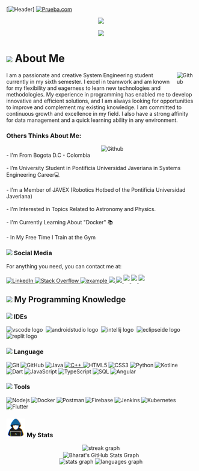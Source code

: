 <picture> [![Header](https://github.com/adamalston/adamalston/raw/master/profile.gif)] </picture>
[![Prueba.com](https://img.shields.io/badge/-ADAMALSTON.COM-000000?style=for-the-badge&logo=react&logoColor=white)](https://www.adamalston.com/)

<p align="center">
 <picture> <a> <img src="https://readme-typing-svg.herokuapp.com?&font=Minecraft&color=00AA00&size=30&lines=Hey;Welcom+To+My+Profile" /></a> </picture>

<p align="center">
  <picture> <a><img src="https://readme-typing-svg.herokuapp.com?&font=Minecraft&color=FF7F3E&size=30&lines=My+Name+is+Santiago;I'm+Junio+Developer;" /></a> </picture>
  
 # <picture align="center"> <img src = "https://media3.giphy.com/media/v1.Y2lkPTc5MGI3NjExNzI2dXYwbHFhNW5idGhmMXFxbHNjdDF6aXI1NDFpN3Zrb2xmOGl4ZiZlcD12MV9pbnRlcm5hbF9naWZfYnlfaWQmY3Q9Zw/VTtANKl0beDFQRLDTh/giphy.webp?raw=true" width = 60px>  </picture> About Me
 
<picture> <img width="10%" align="right" alt="Github" src="https://media.giphy.com/media/TEnXkcsHrP4YedChhA/giphy.gif"/> </picture>

I am a passionate and creative System Engineering student currently in my sixth semester. I excel in teamwork and am known for my flexibility and eagerness to learn new technologies and methodologies. My experience in programming has enabled me to develop innovative and efficient solutions, and I am always looking for opportunities to improve and complement my existing knowledge. I am committed to continuous growth and excellence in my field. I also have a strong affinity for data management and a quick learning ability in any environment.

### Others Thinks About Me:

<picture> <img width="50%" align="right" alt="Github" src="https://raw.githubusercontent.com/onimur/.github/master/.resources/git-header.svg" /> </picture>

<div align="left">
    <br>- I'm From Bogota D.C - Colombia</br>
    <br>- I’m University Student in Pontificia Universidad Javeriana in Systems Engineering Career💻 </br>
    <br>- I'm a Member of JAVEX (Robotics Hotbed of the Pontificia Universidad Javeriana)</br>
    <br>- I'm Interested in Topics Related to Astronomy and Physics.</br>
    <br>- I'm Currently Learning About "Docker" 📚 </br>
    <br>- In My Free Time I Train at the Gym </br>
</div>

### <picture> <img src = "https://raw.githubusercontent.com/ShahriarShafin/ShahriarShafin/main/Assets/handshake.gif?raw=true" width = 80px>  </picture> Social Media
For anything you need, you can contact me at:

<a href="https://www.linkedin.com/in/santiago-castro-zuluaga-9959bb252/">
    <img alt="LinkedIn" src="https://img.shields.io/badge/LinkedIn-0077B5?style=for-the-badge&logo=linkedin&logoColor=white">
  </a>   
   <a href="https://stackoverflow.com/users/25487587/santiago-castro-zuluaga">
    <img alt="Stack Overflow" src="https://img.shields.io/badge/Stack_Overflow-FE7A16?style=for-the-badge&logo=stack-overflow&logoColor=white">
  </a> 
  <a href="mailto:castrozsantiago@javeriana.edu.co?subject=Feedback%20From%20Github&body=Hello,">
    <img src="https://img.shields.io/badge/Outlook-0078D4.svg?style=for-the-badge&logo=microsoftoutlook&logoColor=white" alt="example"/>
  </a>
  <a href="mailto:castrosantiago476@gmail.com">
    <img src="https://img.shields.io/badge/-Gmail-D14836?style=for-the-badge&logo=Gmail&logoColor=white&labelColor=000000 style= margin-bottom: 5px;"/>
  </a>
  <a href="https://x.com/santag1721">
    <img src="https://img.shields.io/badge/-X\Twitter-000000?style=for-the-badge&logo=x&logoColor=white&labelColor=000000&Color=ffffff& style= margin-bottom: 5px;"/>
  </a>
  <a href="https://www.instagram.com/santag207/">
    <img src="https://img.shields.io/badge/instagram-C13584?color=C13584&style=for-the-badge&logo=instagram&logoColor=white" style="margin-bottom: 5px;"/>
  </a>
  <a href="https://discordapp.com/users/9533">
    <img src="https://img.shields.io/badge/discord-7289d9?color=7289d9&style=for-the-badge&logo=discord&logoColor=white" style="margin-bottom: 5px;"/>
  </a>
  <a href="https://www.paypal.com/invoice/p/#B2GB5WB662VATB3W">
    <img src="https://img.shields.io/badge/Paypal-00457C?color=00457C&style=for-the-badge&logo=Paypal&logoColor=white" style="margin-bottom: 5px;"/>
  </a>

## <picture> <img src = "https://media0.giphy.com/media/v1.Y2lkPTc5MGI3NjExNjVhc2xwbnN5ank1Mzd4dGJ4c205YWNmeTFrNGNteXZvenM2cnU0ZSZlcD12MV9pbnRlcm5hbF9naWZfYnlfaWQmY3Q9Zw/8Z2ZT4Y4itmbINNgGt/giphy.gif?raw=true" width = 60px> </picture> My Programming Knowledge 

### <picture> <img src = "https://github.com/7oSkaaa/7oSkaaa/blob/main/Images/IDEs.gif?raw=true" width = 40px> </picture> IDEs

<div align="left" style="user-select: none;">
  <picture> <img src="https://cdn.jsdelivr.net/gh/devicons/devicon/icons/vscode/vscode-original.svg" height="40" alt="vscode logo" style="pointer-events: none;" /> </picture>
  <picture> <img width="12" style="pointer-events: none;" /> </picture>
  <picture> <img src="https://cdn.jsdelivr.net/gh/devicons/devicon/icons/androidstudio/androidstudio-original.svg" height="40" alt="androidstudio logo" style="pointer-events: none;" /> </picture>
  <picture> <img width="12" style="pointer-events: none;" /> </picture>
  <picture> <img src="https://cdn.jsdelivr.net/gh/devicons/devicon/icons/intellij/intellij-original.svg" height="40" alt="intellij logo" style="pointer-events: none;" /> </picture>
  <picture> <img width="12" style="pointer-events: none;" /> </picture>
  <picture>  <img src="https://skillicons.dev/icons?i=eclipse" height="40" alt="eclipseide logo" style="pointer-events: none;" /> </picture>
  <picture> <img width="12" style="pointer-events: none;" /> </picture>
  <picture>  <img src="https://cdn.simpleicons.org/replit/F26207" height="40" alt="replit logo" style="pointer-events: none;" /> </picture>
</div>

### <picture> <img src = "https://media2.giphy.com/media/QssGEmpkyEOhBCb7e1/giphy.gif?raw=true" width = 30px>  </picture> Language

<picture> ![Git](https://img.shields.io/badge/-Git-%23F05032?style=flat-square&logo=git&logoColor=%23ffffff) </picture>
<picture> ![GitHub](https://img.shields.io/badge/-GitHub-181717?style=flat-square&logo=github) </picture>
<picture> ![Java](http://img.shields.io/badge/-Java-5B4638?style=flat-square&logo=java&logoColor=ffffff) </picture>
<picture> <a href="https://www.w3schools.com/cpp/" target="_blank"> 
    <img alt="C++" src="https://img.shields.io/badge/C++-%2300599C.svg?logo=c%2B%2B&logoColor=white">
  </a> </picture>
<picture> ![HTML5](https://img.shields.io/badge/-HTML5-%23E44D27?style=flat-square&logo=html5&logoColor=ffffff) </picture>
<picture> ![CSS3](https://img.shields.io/badge/-CSS3-%231572B6?style=flat-square&logo=css3) </picture>
<picture> ![Python](https://img.shields.io/badge/-Python-000000?style=flat&logo=python) </picture>
<picture> ![Kotline](https://img.shields.io/badge/-Kotline-000000?style=flat&logo=Kotline) </picture>
<picture> ![Dart](https://img.shields.io/badge/-Dart-000000?style=flat&logo=Dart&logoColor=ffffff&labelColor=%23007acc&color=%23007acc) </picture>
<picture> ![JavaScript](https://img.shields.io/badge/-JavaScript-%23F7DF1C?style=flat-square&logo=javascript&logoColor=000000&labelColor=%23FFCE5A&color=%23FFCE5A) </picture>
<picture> ![TypeScript](https://img.shields.io/badge/-TypeScript-000000?style=flat&logo=typescript&logoColor=007ACC) </picture>
<picture> ![SQL](https://img.shields.io/badge/-SQL-000000?style=flat&logo=MySQL&logoColor=ffffff&logoColor=23007acc) </picture>
<picture> ![Angular](https://img.shields.io/badge/-Angular-000000?style=flat&logo=Angular&logoColor=000000&labelColor=ff0000&color=ff0000&logoColor=000000) </picture>

### <picture> <img src = "https://i.pinimg.com/originals/57/18/5d/57185d2176d7cbaebdb74c00ce1b9ebf.gif?raw=true" width = 60px>  </picture> Tools

<picture> ![Nodejs](https://img.shields.io/badge/-Nodejs-339933?style=flat-square&logo=Node.js&logoColor=ffffff) </picture>
<picture> ![Docker](https://img.shields.io/badge/-Docker-000?&logo=Docker) </picture>
<picture> ![Postman](https://img.shields.io/badge/-Postman-000?&logo=Postman) </picture>
<picture> ![Firebase](https://img.shields.io/badge/-Firebase-FFCA28?style=flat-square&logo=firebase&logoColor=000000) </picture>
<picture> ![Jenkins](https://img.shields.io/badge/-Jenkins-000?&logo=Jenkins&logoColor=000000&labelColor=ff0000&color=ff0000) </picture>
<picture> ![Kubernetes](https://img.shields.io/badge/-Kubernetes-000?&logo=Kubernetes) </picture>
<picture> ![Flutter](https://img.shields.io/badge/-Flutter-000?&logo=Flutter) </picture>

### <picture> <img src = "https://github.com/0xAbdulKhalid/0xAbdulKhalid/raw/main/assets/mdImages/about_me.gif?raw=true" width = 50px>  </picture> My Stats
<div align="center">
  <picture> <img src="https://streak-stats.demolab.com?user=santag207&locale=en&mode=daily&theme=dark&hide_border=false&border_radius=5&order=3" height="220" alt="streak graph"/> </picture>
</div>

<div align="center">
<a>
  <picture> <img align="center" src="https://github-profile-summary-cards.vercel.app/api/cards/profile-details?username=Santag207&theme=gruvbox&hide_border=true)](https://github.com/Santag207" alt="Bharat's GitHub Stats Graph"/> </picture>
</a>
</div>

<div align="center">
  <picture> <img src="https://github-readme-stats.vercel.app/api?username=santag207&hide_title=false&hide_rank=false&show_icons=true&include_all_commits=true&count_private=true&disable_animations=false&theme=gruvbox&locale=en&hide_border=false" height="150" alt="stats graph"/> </picture>
  <picture> <img src="https://github-readme-stats.vercel.app/api/top-langs?username=santag207&locale=en&hide_title=false&layout=compact&card_width=320&langs_count=5&theme=gruvbox&hide_border=false" height="150" alt="languages graph"/> </picture>
</div>
